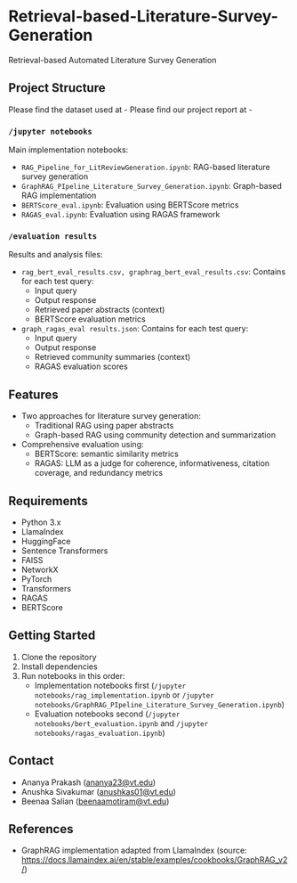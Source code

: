 # Retrieval-based-Literature-Survey-Generation

Retrieval-based Automated Literature Survey Generation

## Project Structure

Please find the dataset used at - 
Please find our project report at - 
### `/jupyter notebooks`
Main implementation notebooks:
- `RAG_Pipeline_for_LitReviewGeneration.ipynb`: RAG-based literature survey generation
- `GraphRAG_PIpeline_Literature_Survey_Generation.ipynb`: Graph-based RAG implementation
- `BERTScore_eval.ipynb`: Evaluation using BERTScore metrics
- `RAGAS_eval.ipynb`: Evaluation using RAGAS framework

### `/evaluation results`
Results and analysis files:
- `rag_bert_eval_results.csv, graphrag_bert_eval_results.csv`: Contains for each test query:
  - Input query
  - Output response
  - Retrieved paper abstracts (context)
  - BERTScore evaluation metrics
- `graph_ragas_eval results.json`: Contains for each test query:
  - Input query
  - Output response
  - Retrieved community summaries (context)
  - RAGAS evaluation scores

## Features

- Two approaches for literature survey generation:
  - Traditional RAG using paper abstracts
  - Graph-based RAG using community detection and summarization
- Comprehensive evaluation using:
  - BERTScore: semantic similarity metrics
  - RAGAS: LLM as a judge for coherence, informativeness, citation coverage, and redundancy metrics

## Requirements

- Python 3.x
- LlamaIndex
- HuggingFace
- Sentence Transformers
- FAISS
- NetworkX
- PyTorch
- Transformers
- RAGAS
- BERTScore

## Getting Started

1. Clone the repository
2. Install dependencies
3. Run notebooks in this order:
   - Implementation notebooks first (`/jupyter notebooks/rag_implementation.ipynb` or `/jupyter notebooks/GraphRAG_PIpeline_Literature_Survey_Generation.ipynb`)
   - Evaluation notebooks second (`/jupyter notebooks/bert_evaluation.ipynb` and `/jupyter notebooks/ragas_evaluation.ipynb`)

## Contact

- Ananya Prakash (ananya23@vt.edu)
- Anushka Sivakumar (anushkas01@vt.edu)
- Beenaa Salian (beenaamotiram@vt.edu)

## References
- GraphRAG implementation adapted from LlamaIndex (source: https://docs.llamaindex.ai/en/stable/examples/cookbooks/GraphRAG_v2/)

